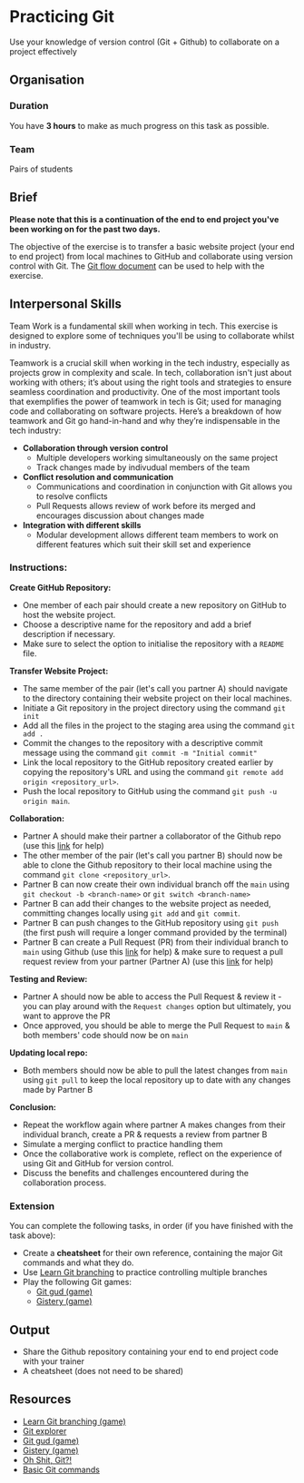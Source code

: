 # Practicing Git

Use your knowledge of version control (Git + Github) to collaborate on a project effectively 

## Organisation

### Duration

You have **3 hours** to make as much progress on this task as possible.

### Team

Pairs of students

## Brief

**Please note that this is a continuation of the end to end project you've been working on for the past two days.**

The objective of the exercise is to transfer a basic website project (your end to end project) from local machines to GitHub and collaborate using version control with Git. The [Git flow document](../git-notes/git-flow.md) can be used to help with the exercise. 

## Interpersonal Skills

Team Work is a fundamental skill when working in tech. This exercise is designed to explore some of techniques you'll be using to collaborate whilst in industry. 

Teamwork is a crucial skill when working in the tech industry, especially as projects grow in complexity and scale. In tech, collaboration isn't just about working with others; it’s about using the right tools and strategies to ensure seamless coordination and productivity. One of the most important tools that exemplifies the power of teamwork in tech is Git; used for managing code and collaborating on software projects. Here’s a breakdown of how teamwork and Git go hand-in-hand and why they’re indispensable in the tech industry:
- **Collaboration through version control**
  - Multiple developers working simultaneously on the same project
  - Track changes made by indivudual members of the team
- **Conflict resolution and communication**
  - Communications and coordination in conjunction with Git allows you to resolve conflicts
  - Pull Requests allows review of work before its merged and encourages discussion about changes made
- **Integration with different skills**
  - Modular development allows different team members to work on different features which suit their skill set and experience 

### Instructions:

**Create GitHub Repository:**
- One member of each pair should create a new repository on GitHub to host the website project.
- Choose a descriptive name for the repository and add a brief description if necessary.
- Make sure to select the option to initialise the repository with a `README` file.

**Transfer Website Project:**
- The same member of the pair (let's call you partner A) should navigate to the directory containing their website project on their local machines.
- Initiate a Git repository in the project directory using the command `git init`
- Add all the files in the project to the staging area using the command `git add .`
- Commit the changes to the repository with a descriptive commit message using the command `git commit -m "Initial commit"`
- Link the local repository to the GitHub repository created earlier by copying the repository's URL and using the command `git remote add origin <repository_url>`.
- Push the local repository to GitHub using the command `git push -u origin main`.

**Collaboration:**
- Partner A should make their partner a collaborator of the Github repo (use this [link](https://docs.github.com/en/account-and-profile/setting-up-and-managing-your-personal-account-on-github/managing-access-to-your-personal-repositories/inviting-collaborators-to-a-personal-repository) for help)
- The other member of the pair (let's call you partner B) should now be able to clone the Github repository to their local machine using the command `git clone <repository_url>`.
- Partner B can now create their own individual branch off the `main` using `git checkout -b <branch-name>` or `git switch <branch-name>`
- Partner B can add their changes to the website project as needed, committing changes locally using `git add` and `git commit`.
- Partner B can push changes to the GitHub repository using `git push` (the first push will require a longer command provided by the terminal)
- Partner B can create a Pull Request (PR) from their individual branch to `main` using Github (use this [link](https://docs.github.com/en/pull-requests/collaborating-with-pull-requests/proposing-changes-to-your-work-with-pull-requests/creating-a-pull-request) for help) & make sure to request a pull request review from your partner (Partner A) (use this [link](https://docs.github.com/en/pull-requests/collaborating-with-pull-requests/proposing-changes-to-your-work-with-pull-requests/requesting-a-pull-request-review) for help)

**Testing and Review:**
- Partner A should now be able to access the Pull Request & review it - you can play around with the `Request changes` option but ultimately, you want to approve the PR
- Once approved, you should be able to merge the Pull Request to `main` & both members' code should now be on `main` 

**Updating local repo:**
- Both members should now be able to pull the latest changes from `main` using `git pull` to keep the local repository up to date with any changes made by Partner B 

**Conclusion:**
- Repeat the workflow again where partner A makes changes from their individual branch, create a PR & requests a review from partner B
- Simulate a merging conflict to practice handling them 
- Once the collaborative work is complete, reflect on the experience of using Git and GitHub for version control.
- Discuss the benefits and challenges encountered during the collaboration process.

### Extension

You can complete the following tasks, in order (if you have finished with the task above):

- Create a **cheatsheet** for their own reference, containing the major Git commands and what they do.
- Use [Learn Git branching](https://learngitbranching.js.org/) to practice controlling multiple branches
- Play the following Git games:
  - [Git gud (game)](https://github.com/benthayer/git-gud)
  - [Gistery (game)](https://github.com/nivbend/gitstery)
    
## Output

- Share the Github repository containing your end to end project code with your trainer
- A cheatsheet (does not need to be shared)

## Resources

- [Learn Git branching (game)](https://learngitbranching.js.org/)
- [Git explorer](https://gitexplorer.com/)
- [Git gud (game)](https://github.com/benthayer/git-gud)
- [Gistery (game)](https://github.com/nivbend/gitstery)
- [Oh Shit, Git?!](https://ohshitgit.com/)
- [Basic Git commands](https://www.freecodecamp.org/news/how-to-use-basic-git-and-github-commands/)
